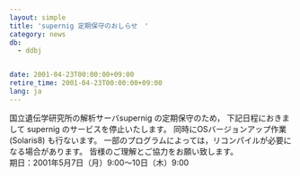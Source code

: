 ```yaml
---
layout: simple
title: 'supernig 定期保守のおしらせ　'
category: news
db:
  - ddbj


date: 2001-04-23T00:00:00+09:00
retire_time: 2001-04-23T00:00:00+09:00
lang: ja
---
```


国立遺伝学研究所の解析サーバsupernig の定期保守のため， 下記日程におきまして supernig のサービスを停止いたします。 同時にOSバージョンアップ作業 (Solaris8) も行ないます。 一部のプログラムによっては，リコンパイルが必要になる場合があります。 皆様のご理解とご協力をお願い致します。<br>期日：2001年5月7日（月）9:00～10日（木）9:00

